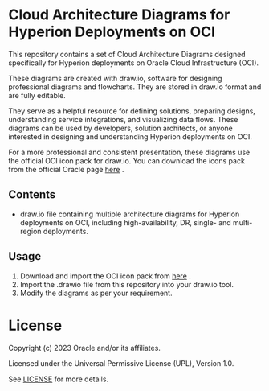 # Cloud Architecture Diagrams for Hyperion Deployments on OCI

This repository contains a set of Cloud Architecture Diagrams designed specifically for Hyperion deployments on Oracle Cloud Infrastructure (OCI).

These diagrams are created with draw.io, software for designing professional diagrams and flowcharts. They are stored in draw.io format and are fully editable.

They serve as a helpful resource for defining solutions, preparing designs, understanding service integrations, and visualizing data flows. These diagrams can be used by developers, solution architects, or anyone interested in designing and understanding Hyperion deployments on OCI.

For a more professional and consistent presentation, these diagrams use the official OCI icon pack for draw.io. You can download the icons pack from the official Oracle page [here](https://docs.oracle.com/en-us/iaas/Content/General/Reference/graphicsfordiagrams.htm) .

## Contents

-  draw.io file containing multiple architecture diagrams for Hyperion deployments on OCI, including high-availability, DR, single- and multi-region deployments.

## Usage
1. Download and import the OCI icon pack from [here](https://docs.oracle.com/en-us/iaas/Content/General/Reference/graphicsfordiagrams.htm) .
2. Import the .drawio file from this repository into your draw.io tool.
3. Modify the diagrams as per your requirement.

# License

Copyright (c) 2023 Oracle and/or its affiliates.

Licensed under the Universal Permissive License (UPL), Version 1.0.

See [LICENSE](https://github.com/oracle-devrel/technology-engineering/blob/folder-structure/LICENSE) for more details.
